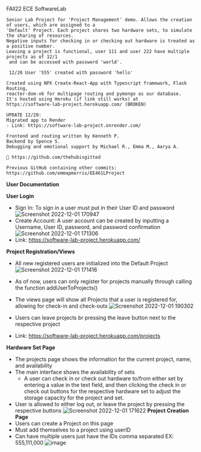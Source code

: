 FAll22 ECE SoftwareLab 

    Senior Lab Project for 'Project Management' demo. Allows the creation of users, which are assigned to a
    'Default' Project. Each project shares two hardware sets, to simulate the sharing of resources. 
    Negative inputs for checking in or checking out hardware is treated as a positive number. 
    Leaving a project is functional, user 111 and user 222 have multiple projects as of 12/1
     and can be accessed with password 'world'.
     
     12/20 User '555' created with password 'hello'

    Created using NPX Create-React-App with Typescript framework, Flask Routing,
    reacter-dom-v6 for multipage routing and pymongo as our database.
    It's hosted using Heroku (if link still works) at 
    https://software-lab-project.herokuapp.com/ (BROKEN)
    
    UPDATE 12/20:
    Migrated app to Render
    - Link: https://software-lab-project.onrender.com/

    Frontend and routing written by Kenneth P. 
    Backend by Spence S.
    Debugging and emotional support by Michael R., Emma M., Aarya A.

    🔌 https://github.com/thehubisgitted
    
    Previous GitHub containing other commits: 
    https://github.com/emmapmorris/EE461LProject
    
    
**User Documentation**

**User Login**
  - Sign In: To sign in a user must put in their User ID and password               
  ![Screenshot 2022-12-01 170947](https://user-images.githubusercontent.com/81803330/205178910-67d51a33-aa27-4580-a897-e92e61cb324a.png)
  - Create Account: A user account can be created by inputting a Username, User ID, password, and password confirmation
  ![Screenshot 2022-12-01 171306](https://user-images.githubusercontent.com/81803330/205178996-8c6b065a-7c50-49bb-a341-9fd89392089f.png)
  - Link: https://software-lab-project.herokuapp.com/

**Project Registration/Views**
  - All new registered users are initialized into the Default Project
  ![Screenshot 2022-12-01 171416](https://user-images.githubusercontent.com/81803330/205179143-afe35c0e-eb95-488e-8265-f6b9f16d1609.png)
  - As of now, users can only register for projects manually through calling the function addUserToProjects() 
  - The views page will show all Projects that a user is registered for, allowing for check-in and check-outs
  ![Screenshot 2022-12-01 190302](https://user-images.githubusercontent.com/81803330/205191602-e44ebd31-a123-422e-b926-8dfb31934263.png)

  - Users can leave projects br pressing the leave button next to the respective project
  - Link: https://software-lab-project.herokuapp.com/projects

**Hardware Set Page**
 - The projects page shows the information for the current project, name, and availability
 - The main interface shows the availability of sets
    - A user can check in or check out hardware to/from either set by entering a value in the text field, and then clicking the check in or check out buttons for the respective hardware set to adjust the storage capacity for the project and set. 
  - User is allowed to either log out, or leave the project by pressing the respective buttons
  ![Screenshot 2022-12-01 171622](https://user-images.githubusercontent.com/81803330/205179397-80c36bce-1568-460b-96a1-a6bae2494ae0.png)
  **Project Creation Page**
  - Users can create a Project on this page
  - Must add themselves to a project using userID
  - Can have multiple users just have the IDs comma separated EX: 555,111,000
  ![image](https://user-images.githubusercontent.com/61165807/208604661-3d4b9e4e-1143-4121-892b-ec36b86a46a6.png)

  


